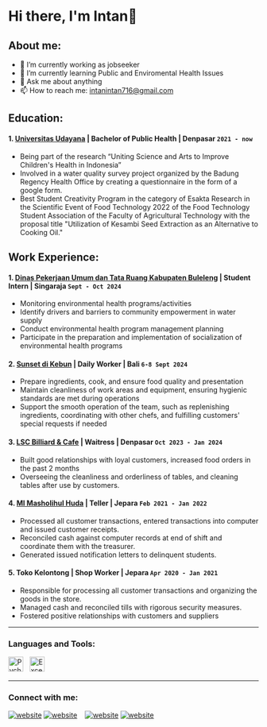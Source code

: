 # Hi there, I'm Intan👋
## About me:
- 🔭 I’m currently working as jobseeker
- 🌱 I’m currently learning Public and Enviromental Health Issues
- 💬 Ask me about anything
- 📫 How to reach me: intanintan716@gmail.com

## Education:

#### 1. [Universitas Udayana](https://www.unud.ac.id) | Bachelor of Public Health | Denpasar `2021 - now`
   -  Being part of the research “Uniting Science and Arts to Improve Children's Health in Indonesia”
   -  Involved in a water quality survey project organized by the Badung Regency Health Office by creating a questionnaire in the form of a google form.
   -  Best Student Creativity Program in the category of Esakta Research in the Scientific Event of Food Technology 2022 of the Food Technology Student Association of the Faculty of Agricultural Technology with the proposal title "Utilization of Kesambi Seed Extraction as an Alternative to Cooking Oil."

## Work Experience:
#### 1. [Dinas Pekerjaan Umum dan Tata Ruang Kabupaten Buleleng](https://putr.bulelengkab.go.id/) | Student Intern | Singaraja `Sept - Oct 2024`
   - Monitoring environmental health programs/activities
   - Identify drivers and barriers to community empowerment in water supply
   - Conduct environmental health program management planning
   - Participate in the preparation and implementation of socialization of environmental health programs
#### 2. [Sunset di Kebun](https://sunset.kebunraya.id/) | Daily Worker | Bali `6-8 Sept 2024`
   - Prepare ingredients, cook, and ensure food quality and presentation
   - Maintain cleanliness of work areas and equipment, ensuring hygienic standards are met during operations
   - Support the smooth operation of the team, such as replenishing ingredients, coordinating with other chefs, and fulfilling customers' special requests if needed
#### 3. [LSC Billiard & Cafe](https://www.instagram.com/lscbilliard.id/) | Waitress | Denpasar `Oct 2023 - Jan 2024`
   - Built good relationships with loyal customers, increased food orders in the past 2 months
   - Overseeing the cleanliness and orderliness of tables, and cleaning tables after use by customers.
#### 4. [MI Masholihul Huda](https://www.instagram.com/mimasda/) | Teller | Jepara `Feb 2021 - Jan 2022`
   - Processed all customer transactions, entered transactions into computer and issued customer receipts.
   - Reconciled cash against computer records at end of shift and coordinate them with the treasurer.
   - Generated issued notification letters to delinquent students.
#### 5. Toko Kelontong | Shop Worker | Jepara `Apr 2020 - Jan 2021`
   - Responsible for processing all customer transactions and organizing the goods in the store.
   - Managed cash and reconciled tills with rigorous security measures.
   - Fostered positive relationships with customers and suppliers
---

### Languages and Tools:

[<img align="left" alt="Pycharm" width="30px" src="https://play-lh.googleusercontent.com/9kABykeGovHPy-dN19lRxxnCp8IZK3Pkl8qLFNxrEe-hhKVZeiyhTBEIRUt6t-vhxQ=w240-h480-rw" style="padding-right:10px;" />][webdev]
[<img align="left" alt="Excel" width="30px" src="https://is2-ssl.mzstatic.com/image/thumb/Purple126/v4/a8/fd/5a/a8fd5a84-c6f1-355f-3b9f-6e86598efaa3/XCEL.png/1200x630bb.png" style="padding-right:10px;" />][webdev]

<br />
<br />

---
### Connect with me:

[![website](./img/linkedin-light.svg)](https://linkedin.com/in/intannuraini203#gh-light-mode-only)
[![website](./img/linkedin-dark.svg)](https://linkedin.com/in/intannuraini203#gh-dark-mode-only)
&nbsp;&nbsp;
[![website](./img/instagram-light.svg)](https://instagram.com/aintanuraini#gh-light-mode-only)
[![website](./img/instagram-dark.svg)](https://instagram.com/aintanuraini#gh-dark-mode-only)



[webdev]: https://github.com/intanintannnn
